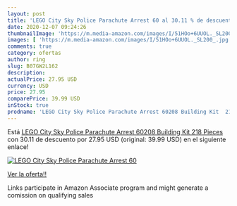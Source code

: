 ```yaml
---
layout: post
title: 'LEGO City Sky Police Parachute Arrest 60 al 30.11 % de descuento'
date: 2020-12-07 09:24:26
thumbnailImage: 'https://m.media-amazon.com/images/I/51HOo+6UUOL._SL200_.jpg'
images: [ 'https://m.media-amazon.com/images/I/51HOo+6UUOL._SL200_.jpg' ]
comments: true
category: ofertas
author: ring
slug: B07GW2L162
description:
actualPrice: 27.95 USD
currency: USD
price: 27.95
comparePrice: 39.99 USD
inStock: true
prodname: 'LEGO City Sky Police Parachute Arrest 60208 Building Kit  218 Pieces '
---
```


Está [LEGO City Sky Police Parachute Arrest 60208 Building Kit  218 Pieces ](https://www.amazon.com/dp/B07GW2L162/?tag=tolees-20) con 30.11 de descuento por 27.95 USD (original: 39.99 USD) en el siguiente enlace!

[![LEGO City Sky Police Parachute Arrest 60](https://m.media-amazon.com/images/I/51HOo+6UUOL._SL200_.jpg)](https://www.amazon.com/dp/B07GW2L162/?tag=tolees-20)

[Ver la oferta!!](https://www.amazon.com/dp/B07GW2L162/?tag=tolees-20)

Links participate in Amazon Associate program and might generate a comission on qualifying sales


